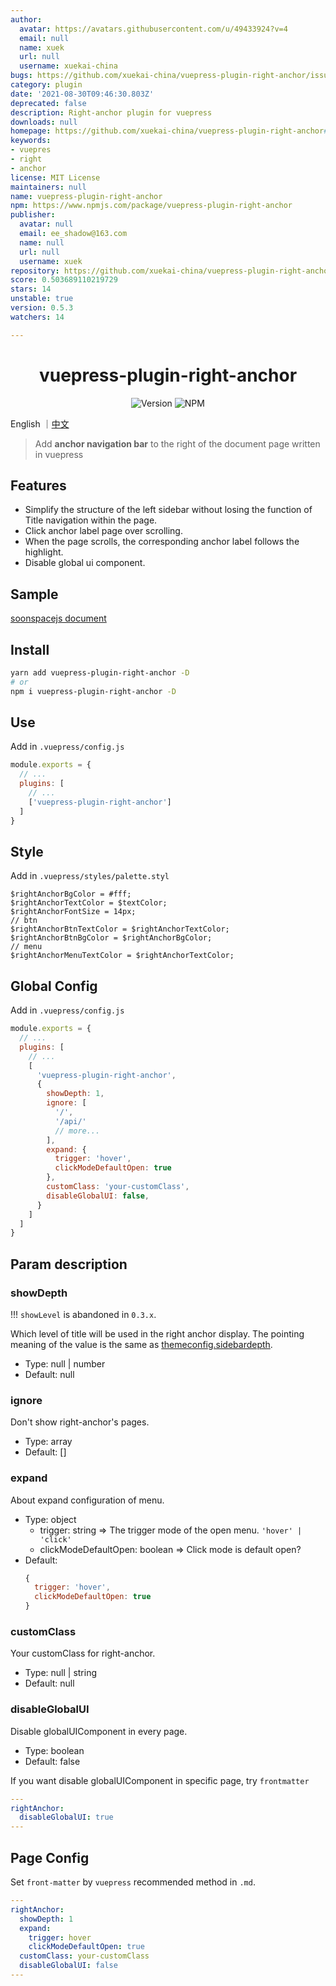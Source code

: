 ```yaml
---
author:
  avatar: https://avatars.githubusercontent.com/u/49433924?v=4
  email: null
  name: xuek
  url: null
  username: xuekai-china
bugs: https://github.com/xuekai-china/vuepress-plugin-right-anchor/issues
category: plugin
date: '2021-08-30T09:46:30.803Z'
deprecated: false
description: Right-anchor plugin for vuepress
downloads: null
homepage: https://github.com/xuekai-china/vuepress-plugin-right-anchor#readme
keywords:
- vuepres
- right
- anchor
license: MIT License
maintainers: null
name: vuepress-plugin-right-anchor
npm: https://www.npmjs.com/package/vuepress-plugin-right-anchor
publisher:
  avatar: null
  email: ee_shadow@163.com
  name: null
  url: null
  username: xuek
repository: https://github.com/xuekai-china/vuepress-plugin-right-anchor
score: 0.503689110219729
stars: 14
unstable: true
version: 0.5.3
watchers: 14

---
```


<h1 align="center">vuepress-plugin-right-anchor</h1>
<div align="center">

![Version](https://img.shields.io/github/package-json/v/xuekai-china/vuepress-plugin-right-anchor?style=flat-square)
![NPM](https://img.shields.io/npm/l/vuepress-plugin-right-anchor?style=flat-square)

</div>

English ｜[中文](./zh-README.md)

> Add **anchor navigation bar** to the right of the document page written in vuepress


## Features
  - Simplify the structure of the left sidebar without losing the function of Title navigation within the page.
  - Click anchor label page over scrolling.
  - When the page scrolls, the corresponding anchor label follows the highlight.
  - Disable global ui component.


## Sample
  [soonspacejs document](http://www.xwbuilders.com:9018/soonspacejs/Docs/1.x/api/basics/sbm.html)


## Install
```bash
yarn add vuepress-plugin-right-anchor -D
# or
npm i vuepress-plugin-right-anchor -D
```


## Use
Add in `.vuepress/config.js`
```js
module.exports = {
  // ...
  plugins: [
    // ...
    ['vuepress-plugin-right-anchor']
  ]
}
```


## Style
Add in `.vuepress/styles/palette.styl`

```stylus
$rightAnchorBgColor = #fff;
$rightAnchorTextColor = $textColor;
$rightAnchorFontSize = 14px;
// btn
$rightAnchorBtnTextColor = $rightAnchorTextColor;
$rightAnchorBtnBgColor = $rightAnchorBgColor;
// menu
$rightAnchorMenuTextColor = $rightAnchorTextColor;
```


## Global Config
Add in `.vuepress/config.js`
```js
module.exports = {
  // ...
  plugins: [
    // ...
    [
      'vuepress-plugin-right-anchor',
      {
        showDepth: 1,
        ignore: [
          '/',
          '/api/'
          // more...
        ],
        expand: {
          trigger: 'hover',
          clickModeDefaultOpen: true
        },
        customClass: 'your-customClass',
        disableGlobalUI: false,
      }
    ]
  ]
}
```

## Param description

### showDepth

  !!! `showLevel` is abandoned in `0.3.x`.

  Which level of title will be used in the right anchor display.
  The pointing meaning of the value is the same as [themeconfig.sidebardepth](https://vuepress.vuejs.org/zh/theme/default-theme-config.html#%E4%BE%A7%E8%BE%B9%E6%A0%8F).

  - Type: null | number
  - Default: null

### ignore

  Don't show right-anchor's pages.

  - Type: array
  - Default: []

### expand

  About expand configuration of menu.

  - Type: object
    - trigger: string  => The trigger mode of the open menu. `'hover' | 'click'`
    - clickModeDefaultOpen: boolean => Click mode is default open?
  - Default:
      ```js
      {
        trigger: 'hover',
        clickModeDefaultOpen: true
      }
      ```

### customClass

  Your customClass for right-anchor.

  - Type: null | string
  - Default: null

### disableGlobalUI

  Disable globalUIComponent in every page.

  - Type: boolean
  - Default: false

  If you want disable globalUIComponent in specific page, try `frontmatter`

  ```YAML
  ---
  rightAnchor:
    disableGlobalUI: true
  ---
  ```

## Page Config

  Set `front-matter` by `vuepress` recommended method in `.md`.

  ```YAML
  ---
  rightAnchor: 
    showDepth: 1
    expand:
      trigger: hover
      clickModeDefaultOpen: true
    customClass: your-customClass
    disableGlobalUI: false
  ---
  ```

